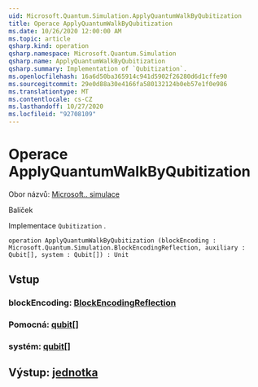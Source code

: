```yaml
---
uid: Microsoft.Quantum.Simulation.ApplyQuantumWalkByQubitization
title: Operace ApplyQuantumWalkByQubitization
ms.date: 10/26/2020 12:00:00 AM
ms.topic: article
qsharp.kind: operation
qsharp.namespace: Microsoft.Quantum.Simulation
qsharp.name: ApplyQuantumWalkByQubitization
qsharp.summary: Implementation of `Qubitization`.
ms.openlocfilehash: 16a6d50ba365914c941d5902f26280d6d1cffe90
ms.sourcegitcommit: 29e0d88a30e4166fa580132124b0eb57e1f0e986
ms.translationtype: MT
ms.contentlocale: cs-CZ
ms.lasthandoff: 10/27/2020
ms.locfileid: "92708109"
---
```

# <a name="applyquantumwalkbyqubitization-operation"></a>Operace ApplyQuantumWalkByQubitization

Obor názvů: [Microsoft.. simulace](xref:Microsoft.Quantum.Simulation)

Balíček [](https://nuget.org/packages/)


Implementace `Qubitization` .

```qsharp
operation ApplyQuantumWalkByQubitization (blockEncoding : Microsoft.Quantum.Simulation.BlockEncodingReflection, auxiliary : Qubit[], system : Qubit[]) : Unit
```


## <a name="input"></a>Vstup

### <a name="blockencoding--blockencodingreflection"></a>blockEncoding: [BlockEncodingReflection](xref:Microsoft.Quantum.Simulation.BlockEncodingReflection)




### <a name="auxiliary--qubit"></a>Pomocná: [qubit](xref:microsoft.quantum.lang-ref.qubit)[]




### <a name="system--qubit"></a>systém: [qubit](xref:microsoft.quantum.lang-ref.qubit)[]





## <a name="output--unit"></a>Výstup: [jednotka](xref:microsoft.quantum.lang-ref.unit)

